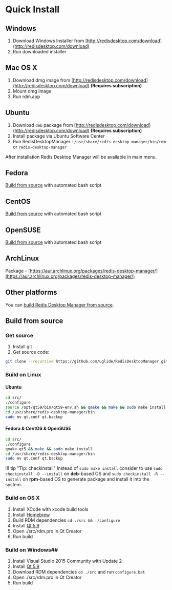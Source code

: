 # Quick Install

## Windows

1. Download Windows Installer from [http://redisdesktop.com/download](http://redisdesktop.com/download)
2. Run downloaded installer


## Mac OS X
1. Download dmg image from [http://redisdesktop.com/download](http://redisdesktop.com/download) **(Requires subscription)**
2. Mount dmg image
3. Run rdm.app


## Ubuntu
1. Download `deb` package from  [http://redisdesktop.com/download](http://redisdesktop.com/download) **(Requires subscription)**
2. Install package via Ubuntu Software Center
3. Run RedisDesktopManager :
	`/usr/share/redis-desktop-manager/bin/rdm` or `redis-desktop-manager`

After installation Redis Desktop Manager will be available in main menu.


## Fedora
[Build from source](install.md#build-on-linux) with automated bash script

## CentOS
[Build from source](install.md#build-on-linux) with automated bash script

## OpenSUSE
[Build from source](install.md#build-on-linux) with automated bash script

## ArchLinux
Package - [https://aur.archlinux.org/packages/redis-desktop-manager/](https://aur.archlinux.org/packages/redis-desktop-manager/)

## Other platforms

You can [build Redis Desktop Manager from source](install.md#build-from-source).

## Build from source

### Get source
1. Install git
2. Get source code:
 
```bash
git clone --recursive https://github.com/uglide/RedisDesktopManager.git -b 0.9 rdm && cd ./rdm
```

### Build on Linux
#### Ubuntu
```bash
cd src/
./configure
source /opt/qt59/bin/qt59-env.sh && qmake && make && sudo make install
cd /usr/share/redis-desktop-manager/bin
sudo mv qt.conf qt.backup
```
#### Fedora & CentOS & OpenSUSE
```bash
cd src/
./configure
qmake-qt5 && make && sudo make install
cd /usr/share/redis-desktop-manager/bin
sudo mv qt.conf qt.backup
```
!!! tip "Tip: checkinstall"
    Instead of `sudo make install` consider to use `sudo checkinstall -D --install` on **deb**-based OS and `sudo checkinstall -R --install` on **rpm**-based OS to generate package and install it into the system.

### Build on OS X
1. Install XCode with xcode build tools
2. Install [Homebrew](http://brew.sh/)
3. Build RDM dependencies `cd ./src && ./configure`
4. Install [Qt 5.9](http://www.qt.io/download-open-source/#section-2)
5. Open ./src/rdm.pro in Qt Creator
6. Run build

### Build on Windows##
1. Install Visual Studio 2015 Community with Update 2
2. Install [Qt 5.9](http://www.qt.io/download-open-source/#section-2)
3. Download RDM dependencies `cd ./src` and  run `configure.bat`
4. Open ./src/rdm.pro in Qt Creator
5. Run build
